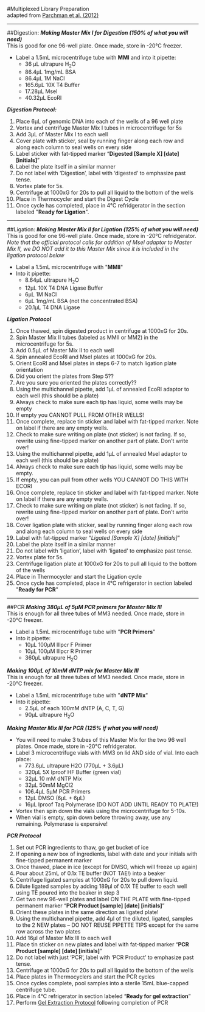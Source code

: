 #Multiplexed Library Preparation  
adapted from [Parchman et al. (2012)](http://onlinelibrary.wiley.com/doi/10.1111/j.1365-294X.2012.05513.x/full)
___
##Digestion:
**_Making Master Mix I for Digestion (150% of what you will need)_**  
This is good for one 96-well plate. Once made, store in -20°C freezer.  
* Label a 1.5mL microcentrifuge tube with **MMI** and into it pipette:
  * 36 μL ultrapure H<sub>2</sub>O  
  * 86.4μL 1mg/mL BSA  
  * 86.4μL 1M NaCl  
  * 165.6μL 10X T4 Buffer  
  * 17.28μL MseI  
  * 40.32μL EcoRI  

**_Digestion Protocol:_**  

1. Place 6μL of genomic DNA into each of the wells of a 96 well plate
1. Vortex and centrifuge Master Mix I tubes in microcentrifuge for 5s
1. Add 3μL of Master Mix I to each well
1. Cover plate with sticker, seal by running finger along each row and along each column to seal wells on every side
  1. Label sticker with fat-tipped marker “**Digested [Sample X] [date] [initials]**”
  1. Label the plate itself in a similar manner
  1. Do not label with ‘Digestion’, label with ‘digested’ to emphasize past tense.
1. Vortex plate for 5s. 
1. Centrifuge at 1000xG for 20s to pull all liquid to the bottom of the wells
1. Place in Thermocycler and start the Digest Cycle
1. Once cycle has completed, place in 4°C refridgerator in the section labeled "**Ready for Ligation**".

___


##Ligation:
**_Making Master Mix II for Ligation (125% of what you will need)_**  
This is good for one 96-well plate. Once made, store in -20°C refridgerator.  
_Note that the official protocol calls for addition of MseI adaptor to Master Mix II, we DO NOT add it to this Master Mix since it is included in the ligation protocol below_  
* Label a 1.5mL microcentrifuge with "**MMII**"  
* Into it pipette:
  * 8.64μL ultrapure H<sub>2</sub>O
  * 12μL 10X T4 DNA Ligase Buffer  
  * 6μL 1M NaCl  
  * 6μL 1mg/mL BSA (not the concentrated BSA)  
  * 20.1μL T4 DNA Ligase  

**_Ligation Protocol_**  

1. Once thawed, spin digested product in centrifuge at 1000xG for 20s.
1. Spin Master Mix II tubes (labeled as MMII or MM2) in the microcentrifuge for 5s.
1. Add 0.5μL of Master Mix II to each well
1. Spin annealed EcoRI and MseI plates at 1000xG for 20s.
1. Orient EcoRI and MseI plates in steps 6-7 to match ligation plate orientation
1. Did you orient the plates from Step 5??
1. Are you sure you oriented the plates correctly??
1. Using the multichannel pipette, add 1μL of annealed EcoRI adaptor to each well (this should be a plate)
  1. Always check to make sure each tip has liquid, some wells may be empty
  1. If empty you CANNOT PULL FROM OTHER WELLS!
  1. Once complete, replace tin sticker and label with fat-tipped marker. Note on label if there are any empty wells.
  1. Check to make sure writing on plate (not sticker) is not fading. If so, rewrite using fine-tipped marker on another part of plate. Don’t write over!
1. Using the multichannel pipette, add 1μL of annealed MseI adaptor to each well (this should be a plate)
  1. Always check to make sure each tip has liquid, some wells may be empty.
  1. If empty, you can pull from other wells YOU CANNOT DO THIS WITH ECORI
  1. Once complete, replace tin sticker and label with fat-tipped marker. Note on label if there are any empty wells.
  1. Check to make sure writing on plate (not sticker) is not fading. If so, rewrite using fine-tipped marker on another part of plate. Don’t write over!
1. Cover ligation plate with sticker, seal by running finger along each row and along each column to seal wells on every side
  1. Label with fat-tipped marker “*Ligated [Sample X] [date] [initials]*”
  1. Label the plate itself in a similar manner  
  1. Do not label with ‘ligation’, label with ‘ligated’ to emphasize past tense.  
1. Vortex plate for 5s.  
1. Centrifuge ligation plate at 1000xG for 20s to pull all liquid to the bottom of the wells
1. Place in Thermocycler and start the Ligation cycle
1. Once cycle has completed, place in 4°C refrigerator in section labeled "**Ready for PCR**"


___

##PCR
**_Making 380μL of 5μM PCR primers for Master Mix III_**  
This is enough for all three tubes of MM3 needed. Once made, store in -20°C freezer.  
  * Label a 1.5mL microcentrifuge tube with "**PCR Primers**"
  * Into it pipette:  
    * 10μL 100μM Illpcr F Primer  
    * 10μL 100μM Illpcr R Primer  
    * 360μL ultrapure H<sub>2</sub>O  

**_Making 100μL of 10mM dNTP mix for Master Mix III_**  
This is enough for all three tubes of MM3 needed. Once made, store in -20°C freezer.  
  * Label a 1.5mL microcentrifuge tube with "**dNTP Mix**"  
  * Into it pipette:  
    * 2.5μL of each 100mM dNTP (A, C, T, G)  
    * 90μL ultrapure H<sub>2</sub>O

**_Making Master Mix III for PCR (125% if what you will need)_**  
  * You will need to make 3 tubes of this Master Mix for the two 96 well plates. Once made, store in -20°C refridgerator.
  * Label 3 microcentrifuge vials with MM3 on lid AND side of vial. Into each place:
    * 773.6μL ultrapure H2O (770μL + 3.6μL)  
    * 320μL 5X Iproof HF Buffer (green vial)  
    * 32μL 10 mM dNTP Mix  
    * 32μL 50mM MgCl2  
    * 106.4μL 5μM PCR Primers  
    * 12μL DMSO (6μL + 6μL)  
    * 16μL Iproof Taq Polymerase (DO NOT ADD UNTIL READY TO PLATE!)  
  * Vortex then spin down the vials using the microcentrifuge for 5-10s.
  * When vial is empty, spin down before throwing away, use any remaining. Polymerase is expensive!  

**_PCR Protocol_**  

1. Set out PCR ingredients to thaw, go get bucket of ice  
  1. If opening a new box of ingredients, label with date and your initials with fine-tipped permanent marker
1. Once thawed, place in ice (except for DMSO, which will freeze up again)
1. Pour about 25mL of 0.1x TE buffer (NOT TAE!) into a beaker
1. Centrifuge ligated samples at 1000xG for 20s to pull down liquid.
1. Dilute ligated samples by adding 189μl of 0.1X TE buffer to each well using TE poured into the beaker in step 3
1. Get two new 96-well plates and label ON THE PLATE with fine-tipped permanent marker “**PCR Product [sample] [date] [initials]**”
1. Orient these plates in the same direction as ligated plate!
  1. Using the multichannel pipette, add 4μl of the diluted, ligated, samples to the 2 NEW plates – DO NOT REUSE PIPETTE TIPS except for the same row across the two plates
1. Add 16μl of Master Mix III to each well
1. Place tin sticker on new plates and label with fat-tipped marker “**PCR Product [sample] [date] [initials]**”
  1. Do not label with just ‘PCR’, label with ‘PCR Product’ to emphasize past tense.
1. Centrifuge at 1000xG for 20s to pull all liquid to the bottom of the wells
1. Place plates in Thermocyclers and start the PCR cycles
1. Once cycles complete, pool samples into a sterile 15mL blue-capped centrifuge tube.
  1. Place in 4°C refrigerator in section labeled “**Ready for gel extraction**”
1. Perform [Gel Extraction Protocol](https://github.com/EckertLab/protocols/blob/master/gel_extraction_protocol.md) following completion of PCR




